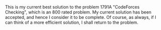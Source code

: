 This is my current best solution to the problem 1791A "CodeForces Checking", which is an 800 rated problem. My current solution has been accepted, and hence I consider it to be complete. Of course, as always, if I can think of a more efficient solution, I shall return to the problem.